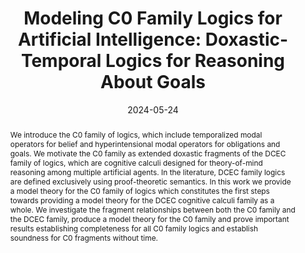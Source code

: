 ---
draft: false
title: "Modeling C0 Family Logics for Artificial Intelligence: Doxastic-Temporal Logics for Reasoning About Goals"
authors: [
    "James T. Oswald",
    "Brandon Rozek",
    "Thomas M. Ferguson"
]
date: 2024-05-24
publish_date: "2024/05/24"
conference: "KI - Künstliche Intelligenz"

isbn: ""
doi: "10.1007/s13218-024-00848-7"
language: "English"

pdf_url: "https://link.springer.com/article/10.1007/s13218-024-00848-7"
abstract: "We introduce the C0 family of logics, which include temporalized modal operators for belief and hyperintensional modal operators for obligations and goals. We motivate the C0 family as extended doxastic fragments of the DCEC family of logics, which are cognitive calculi designed for theory-of-mind reasoning among multiple artificial agents. In the literature, DCEC family logics are defined exclusively using proof-theoretic semantics. In this work we provide a model theory for the C0 family of logics which constitutes the first steps towards providing a model theory for the DCEC cognitive calculi family as a whole. We investigate the fragment relationships between both the C0 family and the DCEC family, produce a model theory for the C0 family and prove important results establishing completeness for all C0 family logics and establish soundness for C0 fragments without time."
---